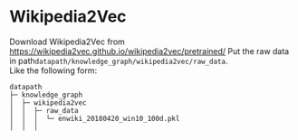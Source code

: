 # Wikipedia2Vec
Download Wikipedia2Vec from https://wikipedia2vec.github.io/wikipedia2vec/pretrained/
Put the raw data in path`datapath/knowledge_graph/wikipedia2vec/raw_data`.   
Like the following form:
```angular2html
datapath
├─ knowledge_graph
│  ├─ wikipedia2vec
│  │  ├─ raw_data
│  │  │  └─ enwiki_20180420_win10_100d.pkl
│  │  │
```